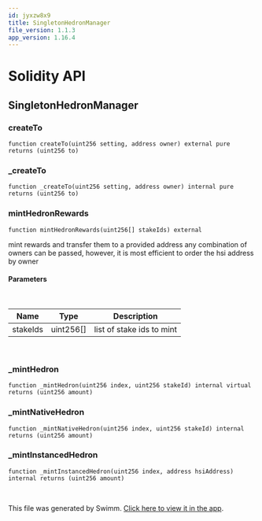 ```yaml
---
id: jyxzw8x9
title: SingletonHedronManager
file_version: 1.1.3
app_version: 1.16.4
---
```


# Solidity API

## SingletonHedronManager

### createTo

```
function createTo(uint256 setting, address owner) external pure returns (uint256 to)
```

### \_createTo

```
function _createTo(uint256 setting, address owner) internal pure returns (uint256 to)
```

### mintHedronRewards

```
function mintHedronRewards(uint256[] stakeIds) external
```

mint rewards and transfer them to a provided address any combination of owners can be passed, however, it is most efficient to order the hsi address by owner

#### Parameters

<br/>

|Name    |Type       |Description              |
|--------|-----------|-------------------------|
|stakeIds|uint256\[\]|list of stake ids to mint|

<br/>

### \_mintHedron

```
function _mintHedron(uint256 index, uint256 stakeId) internal virtual returns (uint256 amount)
```

### \_mintNativeHedron

```
function _mintNativeHedron(uint256 index, uint256 stakeId) internal returns (uint256 amount)
```

### \_mintInstancedHedron

```
function _mintInstancedHedron(uint256 index, address hsiAddress) internal returns (uint256 amount)
```

<br/>

This file was generated by Swimm. [Click here to view it in the app](https://app.swimm.io/repos/Z2l0aHViJTNBJTNBc3Rha2UtbWFuYWdlciUzQSUzQWhleHBheS1kYXk=/docs/jyxzw8x9).

